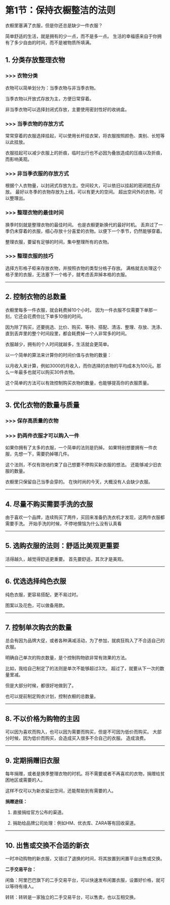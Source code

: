 # 第1节：保持衣橱整洁的法则

衣橱里塞满了衣服，但是你还总是缺少一件衣服？

简单舒适的生活，就是拥有的少一点，而不是多一点。
生活的幸福感来自于你拥有了多少自由的时间，而不是被物质所填满。

## 1. 分类存放整理衣物

### >>> 衣物分类

衣物可以简单划分为：当季衣物与非当季衣物。

当季衣物以开放式存放为主，方便日常穿着。

非当季衣物可以选择封闭式存放，主要使用密封性好的收纳盒。

### >>> 当季衣物的存放方式

常常穿着的衣服选择挂起，可以使用长杆挂衣架，将衣服按照颜色、类别、长短等以此挂放。

衣服挂起可以减少衣服上的折痕，临时出行也不必因为叠放造成的压痕以及折痕，而影响美观。

### >>> 非当季衣服的存放方式

根据个人衣物量，以封闭式存放为主。空间较大，可以依旧以挂起的密闭姓氏存放。
最好以冬季的衣物存放为上线，可以有更大的空间。
超出空间外的衣物，可以整理出。

### >>> 整理衣物的最佳时间

换季时刻就是整理衣物的最佳时间。
也是衣橱更新换代的最好时机。
丢弃过了一季仍未穿着的衣服，细心存放十分喜爱的衣物。以便下一个季节，仍然能够穿着。

整理衣服，要留有足够的时间，集中整理所有的衣物。

### >>> 整理衣服的技巧

选择方形格子柜来存放衣物，并按照衣物的类型分格子存放。
满格就去处理这个格子里的衣服，无法塞下一个格子，就考虑丢弃掉本格的衣服。

---

## 2. 控制衣物的总数量

衣橱里每多一件衣服，就会耗费掉10个小时。
因为一件衣服不仅需要下单那一刻，它还会花费你比下单多10倍的时间。

因为除了购买，还要挑选、比价、购买、等待、搭配、清洁、整理、存放、洗涤、直到丢弃里的整个时间段里，都会耗费掉一个人非常多的时间。

衣服越少，拥有的个人时间就越多，生活就会更简单。

以一个简单的算法来计算你的时间价值与衣物的数量：

以月收入来计算，例如3000的月收入，而你选择的衣物的平均成本为100元。那么一年最多也就可以购买30件衣物。

这个简单的方法可以有效控制购买衣物的数量，也能够提高你的衣服质量。

---

## 3. 优化衣物的数量与质量

### >>> 保存高质量的衣物

### >>> 扔两件衣服才可以购入一件

如果你拥有了太多的衣服，一个简单的法则是扔掉。
如果特别想要拥有一件衣服，先想一下，需要扔掉哪几件。

这个法则，不仅有效地约束了自己想要不停购买新衣服的想法。
还能够减少旧衣服的数量。

衣橱里只保留自己当季会穿的。
在快时尚的今天，大概没有人会缺少衣服。

---

## 4. 尽量不购买需要手洗的衣服

由于喜欢一个品牌，连续购买了两件，买回来准备扔洗衣机才发现，这两件衣服都需要手洗。
开始手洗的时候，不停地懊恼为什么没有认真看

---

## 5. 选购衣服的法则：舒适比美观更重要

活得越久，越觉得舒适更重要。
首先要舒适，其次才是美观。

---

## 6. 优选选择纯色衣服

纯色衣服，更容易搭配，更不易过时。

图案以及花色，可以做备用款。

---

## 7. 控制单次购衣的数量

总会有因为品牌大促，或者各种满减活动，为了参加，就疯狂购入了不合适自己的衣服。

明确自己单次的购衣数量，是个控制购物欲非常有效果的方法。

比如，我给自己制定了的法则是单次不能够超过3次。
超过了，就要从下一次的数量里减。

但是大部分时候，都很好地做到了。

也可以提前制定购衣计划，控制衣橱的总数量。

---

## 8. 不以价格为购物的主因

可以因为喜欢而购入，也可以因为需要而购买，但是不可因为低价而购买。
大部分时候，因为低价而购买，会造成买入很多不合自己的衣服。
造成浪费。

---

## 9. 定期捐赠旧衣服

每年捐赠，或者是换季整理衣物的时机。将不需要或者不再喜欢的衣物，捐赠给贫困地区或需要的人。

这样不仅可以为新衣留出空间，还能帮助到有需要的人。

**捐赠途径：**

1. 直接捐给官方公布的渠道。

2. 捐助给品牌公司处理：例如HM、优衣库、ZARA等有回收渠道。

---

## 10. 出售或交换不合适的新衣

一时冲动购物的新衣服，又错过了退换的时间，将其放置到闲置平台出售或交换。

**二手交易平台：**

闲鱼：阿里巴巴旗下的二手交易平台，可以快速发布闲置衣服，设置好价格，就可以等待有缘人。

转转：转转是一家独立的二手交易平台，可以售卖，也以互相交换。
